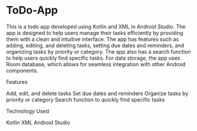 # ToDo-App

This is a todo app developed using Kotlin and XML in Android Studio. The app is designed to help users manage their tasks efficiently by providing them with a clean and intuitive interface. The app has features such as adding, editing, and deleting tasks, setting due dates and reminders, and organizing tasks by priority or category. The app also has a search function to help users quickly find specific tasks. For data storage, the app uses Room database, which allows for seamless integration with other Android components.

Features

Add, edit, and delete tasks
Set due dates and reminders
Organize tasks by priority or category
Search function to quickly find specific tasks

Technology Used

Kotlin
XML
Android Studio
